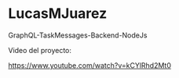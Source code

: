 # LucasMJuarez
GraphQL-TaskMessages-Backend-NodeJs

Video del proyecto:

https://www.youtube.com/watch?v=kCYlRhd2Mt0
